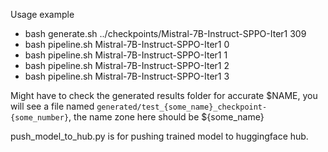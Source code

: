 Usage example

- bash generate.sh ../checkpoints/Mistral-7B-Instruct-SPPO-Iter1 309
- bash pipeline.sh Mistral-7B-Instruct-SPPO-Iter1 0
- bash pipeline.sh Mistral-7B-Instruct-SPPO-Iter1 1
- bash pipeline.sh Mistral-7B-Instruct-SPPO-Iter1 2
- bash pipeline.sh Mistral-7B-Instruct-SPPO-Iter1 3

Might have to check the generated results folder for accurate $NAME, you will see a file named `generated/test_{some_name}_checkpoint-{some_number}`, the name zone here should be ${some_name}

push_model_to_hub.py is for pushing trained model to huggingface hub.
